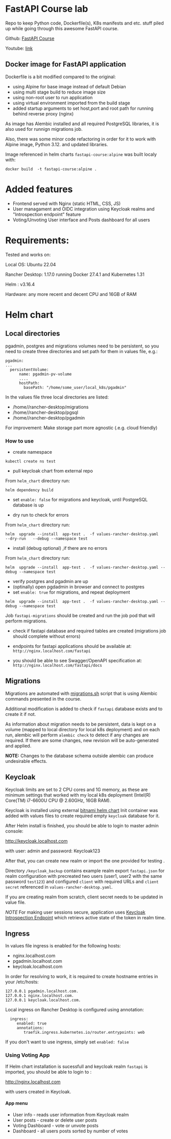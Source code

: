 # FastAPI Course lab

Repo to keep Python code, Dockerfile(s), K8s manifests and etc. stuff piled up while going through this awesome FastAPI course.

Github: [FastAPI Course](https://github.com/Sanjeev-Thiyagarajan/fastapi-course)

Youtube: [link](https://youtu.be/0sOvCWFmrtA?si=Fwv3B3p8FH3KikS7)

## Docker image for FastAPI application

Dockerfile is a bit modified compared to the original:

- using Alpine for base image instead of default Debian
- using multi stage build to reduce image size
- using non-root user to run application
- using virtual environment imported from the build stage
- added startup arguments to set host,port and root path for running behind reverse proxy (nginx)

As image has Alembic installed and all required PostgreSQL libraries, it is also used for runnign migrations job.

Also, there was some minor code refactoring in order for it to work with Alpine image, Python 3.12. and updated libraries.

Image referenced in helm charts `fastapi-course:alpine` was built localy with:
```
docker build  -t fastapi-course:alpine .
```

# Added features

- Frontend served with Nginx (static HTML, CSS, JS)
- User managament and OIDC integration using Keycloak realms and "Introspection endpoint" feature
- Voting/Unvoting User interface and Posts dashboard for all users

# Requirements:

Tested and works on:

Local OS: Ubuntu 22.04 

Rancher Desktop: 1.17.0 running Docker 27.4.1 and Kubernetes 1.31

Helm : v3.16.4

Hardware: any more recent and decent CPU and 16GB of RAM

# Helm chart

## Local directories

pgadmin, postgres and migrations volumes need to be persistent, 
so you need to create three directories and set path for them in values file, e.g.:

```
pgadmin:
...
  persistentVolume:
      name: pgadmin-pv-volume
      ....
      hostPath:
        basePath: "/home/some_user/local_k8s/pgadmin"
```

In the values file three local directories are listed:

- /home/<username>/rancher-desktop/migrations
- /home/<username>/rancher-desktop/pgsql
- /home/<username>/rancher-desktop/pgadmin

For improvement: Make storage part more agnostic (.e.g. cloud friendly)

### How to use

- create namespace

```
kubectl create ns test
```
- pull keycloak chart from external repo

From `helm_chart` directory run:
```
helm dependency build 
```
- set `enable: false` for migrations and keycloak, until PostgreSQL database is up

- dry run to check for errors

From `helm_chart` directory run:
```
helm  upgrade --install  app-test .  -f values-rancher-desktop.yaml   --dry-run   --debug --namespace test
```
- install (debug optional) ,if there are no errors

From `helm_chart` directory run:
```
helm  upgrade --install  app-test .  -f values-rancher-desktop.yaml --debug --namespace test
```
- verify postgres and pgadmin are up
- (optinally) open pgdadmin in browser and connect to postgres
- set `enable: true` for migrations, and repeat deployment

```
helm  upgrade --install  app-test .  -f values-rancher-desktop.yaml --debug --namespace test
```
Job `fastapi-migrations` should be created and run the job pod that will perform migrations.

- check if fastapi database and required tables are created (migrations job should complete without errors)

- endpoints for fastapi applications should be available at: `http://nginx.localhost.com/fastapi`

- you should be able to see Swagger/OpenAPI specification at:  `http://nginx.localhost.com/fastapi/docs`

## Migrations

Migrations are automated with [migrations.sh](helm_chart/charts/fastapi/files/migrations.sh) script that is using Alembic commands presented in the course.

Additional modification is added to check if `fastapi` database exists and to create it if not.

As information about migration needs to be persistent, data is kept on a volume (mapped to local directory for local k8s deployment)
and on each run, alembic will perform `alembic check` to detect if any changes are required.
If there are some changes, new revision will be auto-generated and applied.

**NOTE:**  Changes to the database schema outside alembic can produce undesirable effects.

## Keycloak

Keycloak limits are set to 2 CPU cores and 1G memory, as these are minimum settings that worked with my local k8s deployment (Intel(R) Core(TM) i7-6600U CPU @ 2.60GHz, 16GB RAM).

Keycloak is installed using external [bitnami helm chart](https://github.com/bitnami/charts/tree/main/bitnami/keycloak)
Init container was added with values files to create required empty `keycloak` database for it.


After Helm install is finished, you should be able to login to master admin console:

http://keycloak.localhost.com

with user: admin and password: Keycloak123

After that, you can create new realm or import the one provided for testing .

Directory `/keycloak_backup` contains example realm export `fastapi.json` for realm configuration with precreated two users (user1, user2 with the same password `test123`)
and configured `client` with required URLs and `client secret` referenced in `values-rancher-desktop.yaml`.

If you are creating realm from scratch, client secret needs to be updated in value file.

*NOTE* For making user sessions secure, application uses [Keycloak Introspection Endpoint](https://www.keycloak.org/securing-apps/oidc-layers) which retrievs active state of the token in realm time.

## Ingress

In values file ingress is enabled for the following hosts:
- nginx.localhost.com
- pgadmin.localhost.com
- keycloak.localhost.com

In order for resolving to work, it is required to create hostname entries in your /etc/hosts:
```
127.0.0.1 pgadmin.localhost.com.
127.0.0.1 nginx.localhost.com.
127.0.0.1 keycloak.localhost.com.
```
Local ingress on Rancher Desktop is configured using annotation:

```
  ingress:
     enabled: true
     annotations:
        traefik.ingress.kubernetes.io/router.entrypoints: web
```
If you don't want to use ingress, simply set `enabled: false`


### Using Voting App

If Helm chart installation is sucessfull and keycloak realm `fastapi` is imported,
you should be able to login to :

http://nginx.localhost.com 

with users created in Keycloak.

#### App menu

 - User info - reads user information from Keycloak realm
 - User posts - create or delete user posts
 - Voting Dashboard - vote or unvote posts
 - Dashboard - all users posts sorted by number of votes


